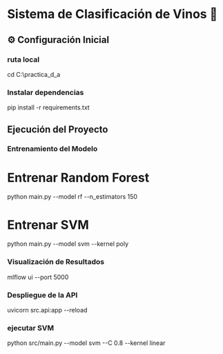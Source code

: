 # Sistema de Clasificación de Vinos 🍷  

## ⚙️ Configuración Inicial  

### ruta local
cd C:\practica_d_a

### Instalar dependencias
pip install -r requirements.txt


## Ejecución del Proyecto
### Entrenamiento del Modelo
# Entrenar Random Forest
python main.py --model rf --n_estimators 150

# Entrenar SVM
python main.py --model svm --kernel poly

### Visualización de Resultados
mlflow ui --port 5000  

### Despliegue de la API
uvicorn src.api:app --reload  

### ejecutar SVM
python src/main.py --model svm --C 0.8 --kernel linear
